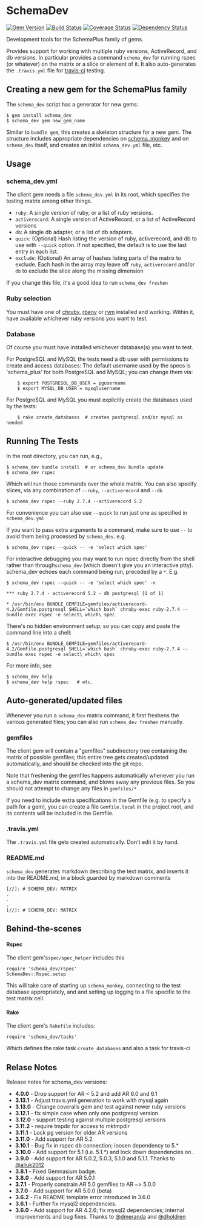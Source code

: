 # SchemaDev

[![Gem Version](https://badge.fury.io/rb/schema_dev.svg)](http://badge.fury.io/rb/schema_dev)
[![Build Status](https://secure.travis-ci.org/SchemaPlus/schema_dev.svg)](http://travis-ci.org/SchemaPlus/schema_dev)
[![Coverage Status](https://img.shields.io/coveralls/SchemaPlus/schema_dev.svg)](https://coveralls.io/r/SchemaPlus/schema_dev)
[![Dependency Status](https://gemnasium.com/SchemaPlus/schema_dev.svg)](https://gemnasium.com/SchemaPlus/schema_dev)

Development tools for the SchemaPlus family of gems.

Provides support for working with multiple ruby versions, ActiveRecord, and db versions.  In particular provides a command `schema_dev` for running rspec (or whatever) on the matrix or  a slice or element of it.  It also auto-generates the `.travis.yml` file for [travis-ci](https://travis-ci.org) testing.

## Creating a new gem for the SchemaPlus family

The `schema_dev` script has a generator for new gems:

	$ gem install schema_dev
	$ schema_dev gem new_gem_name
	
Similar to `bundle gem`, this creates a skeleton structure for a new gem.  The structure includes appropriate dependencies on [schema_monkey](https://github.com/SchemaPlus/schema_monkey) and on `schema_dev` itself, and creates an initial `schema_dev.yml` file, etc.
	

## Usage

### schema_dev.yml

The client gem needs a file `schema_dev.yml` in its root, which specifies the testing matrix among other things.

* `ruby`:  A single version of ruby, or a list of ruby versions.
* `activerecord`: A single version of ActiveRecord, or a list of ActiveRecord versions
* `db`:  A single db adapter, or a list of db adapters.
* `quick`: (Optional) Hash listing the version of ruby, activerecord, and db to use with `--quick` option.  If not specified, the default is to use the last entry in each list.
* `exclude`: (Optional) An array of hashes listing parts of the matrix to exclude.  Each hash in the array may leave off `ruby`, `activerecord` and/or `db` to exclude the slice along the missing dimension

If you change this file, it's a good idea to run `schema_dev freshen`

### Ruby selection

You must have one of [chruby](https://github.com/postmodern/chruby), [rbenv](https://github.com/sstephenson/rbenv) or [rvm](http://rvm.io) installed and working.  Within it, have available whichever ruby versions you want to test.

### Database

Of course you must have installed whichever database(s) you want to test.

For PostgreSQL and MySQL the tests need a db user with permissions to create and access databases: The default username used by the specs is 'schema_plus' for both PostgreSQL and MySQL; you can change them via:

        $ export POSTGRESQL_DB_USER = pgusername
        $ export MYSQL_DB_USER = mysqlusername

For PostgreSQL and MySQL you must explicitly create the databases used by the tests:

        $ rake create_databases  # creates postgresql and/or mysql as needed

## Running The Tests

In the root directory, you can run, e.g.,

    $ schema_dev bundle install  # or schema_dev bundle update
    $ schema_dev rspec

Which will run those commands over the whole matrix.  You can also specify slices, via any combination of `--ruby`, `--activerecord` and `--db`

    $ schema_dev rspec --ruby 2.7.4 --activerecord 5.2

For convenience you can also use `--quick` to run just one as specified in `schema_dev.yml`

If you want to pass extra arguments to a command, make sure to use `--` to avoid them being processed by `schema_dev`.  e.g.

	$ schema_dev rspec --quick -- -e 'select which spec'

For interactive debugging you may want to run rspec directly from the shell rather than through`schema_dev` (which doesn't give you an interactive ptty).  schema_dev echoes each command being run, preceded by a `*`.  E.g.

	$ schema_dev rspec --quick -- -e 'select which spec' -n

	*** ruby 2.7.4 - activerecord 5.2 - db postgresql [1 of 1]

	* /usr/bin/env BUNDLE_GEMFILE=gemfiles/activerecord-4.2/Gemfile.postgresql SHELL=`which bash` chruby-exec ruby-2.7.4 -- bundle exec rspec -e select\ which\ spec


There's no hidden environment setup; so you can copy and paste the command line into a shell:

	$ /usr/bin/env BUNDLE_GEMFILE=gemfiles/activerecord-4.2/Gemfile.postgresql SHELL=`which bash` chruby-exec ruby-2.7.4 -- bundle exec rspec -e select\ which\ spec

	
For more info, see

    $ schema_dev help
    $ schema_dev help rspec   # etc.

## Auto-generated/updated files

Whenever you run a `schema_dev` matrix command, it first freshens the various generated files; you can also run `schema_dev freshen` manually.

### gemfiles

The client gem will contain a "gemfiles" subdirectory tree containing the matrix of
possible gemfiles; this entire tree gets created/updated automatically, and should be checked into the git repo.

Note that freshening the gemfiles happens automatically whenever you run a schema_dev matrix command, and blows away any previous files.  So you should not attempt to change any files in `gemfiles/*`

If you need to include extra specifications in the Gemfile (e.g. to specify a path for a gem), you can create a file `Gemfile.local` in the project root, and its contents will be included in the Gemfile.

### .travis.yml

The `.travis.yml` file gets created automatically.  Don't edit it by hand.

### README.md

`schema_dev` generates markdown describing the text matrix, and inserts it into the README.md, in a block guarded by markdown comments

    [//]: # SCHEMA_DEV: MATRIX
    .
    .
    .
    [//]: # SCHEMA_DEV: MATRIX


## Behind-the-scenes

#### Rspec

The client gem's`spec/spec_helper` includes this

    require 'schema_dev/rspec'
    SchemaDev::Rspec.setup

This will take care of starting up `schema_monkey`, connecting to the test database appropriately, and and setting up logging to a file specific to the test matrix cell.

#### Rake

The client gem's `Rakefile` includes:

    require 'schema_dev/tasks'

Which defines the rake task `create_databases` and also a task for travis-ci

## Relase Notes

Release notes for schema_dev versions:

* **4.0.0** - Drop support for AR < 5.2 and add AR 6.0 and 6.1
* **3.13.1** - Adjust travis.yml generation to work with mysql again
* **3.13.0** - Change coveralls gem and test against newer ruby versions
* **3.12.1** - fix simple case when only one postgresql version
* **3.12.0** - support testing against multiple postgresql versions
* **3.11.2** - require tmpdir for access to mktmpdir
* **3.11.1** - Lock pg version for older AR versions
* **3.11.0** - Add support for AR 5.2
* **3.10.1** - Bug fix in rspec db connection; loosen dependency to 5.\*
* **3.10.0** - Add support for 5.1 (i.e. 5.1.\*) and lock down dependencies on *.*
* **3.9.0** - Add support for AR 5.0.2, 5.0.3, 5.1.0 and 5.1.1. Thanks to [@aliuk2012](https://github.com/aliuk2012)
* **3.8.1** - Fixed Gemnasium badge.
* **3.8.0** - Add support for AR 5.0.1
* **3.7.1** - Properly constrain AR 5.0 gemfiles to AR ~> 5.0.0
* **3.7.0** - Add support for AR 5.0.0 (beta)
* **3.6.2** - Fix README template error introduced in 3.6.0
* **3.6.1** - Further fix mysql2 dependencies.
* **3.6.0** - Add support for AR 4.2.6; fix mysql2 dependencies; internal improvements and bug fixes.  Thanks to [@dmeranda](https://github.com/SchemaPlus/schema_dev/issues?q=is%3Apr+is%3Aopen+author%3Admeranda) and [@dholdren](https://github.com/SchemaPlus/schema_dev/issues?q=is%3Apr+is%3Aopen+author%3Adholdren)
